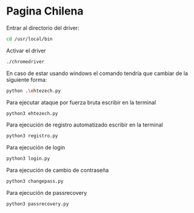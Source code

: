 # Pagina Chilena

Entrar al directorio del driver:
```bash
cd /usr/local/bin
```
Activar el driver
```bash
./chromedriver
```
En caso de estar usando windows el comando tendría que cambiar de la siguiente forma:
```bash
python .\ehtezech.py
```

Para ejecutar ataque por fuerza bruta escribir en la terminal
```bash
python3 ehtezech.py
```

Para ejecución de registro automatizado escribir en la terminal
```bash
python3 registro.py
```

Para ejecución de login
```bash
python3 login.py
```
Para ejecución de cambio de contraseña
```bash
python3 changepass.py
```
Para ejecución de passrecovery
```bash
python3 passrecovery.py
```
